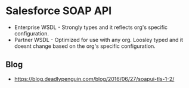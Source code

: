 # Salesforce SOAP API

* Enterprise WSDL - Strongly types and it reflects org's specific configuration.
* Partner WSDL - Optimized for use with any org.  Loosley typed and it doesnt change based on the org's specific configuration.

## Blog
* https://blog.deadlypenguin.com/blog/2016/06/27/soapui-tls-1-2/
